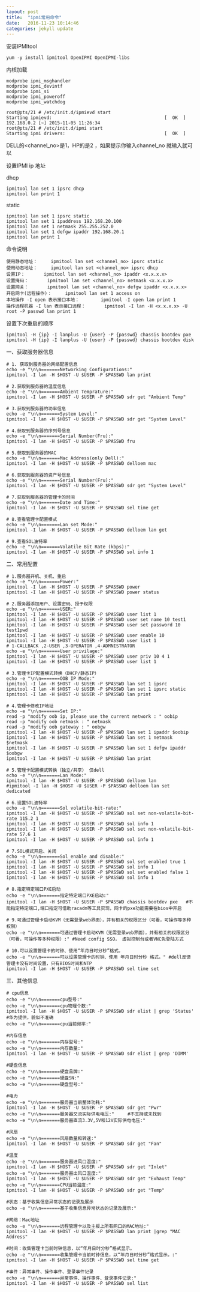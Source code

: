 ```yaml
---
layout: post
title:  "ipmi常用命令"
date:   2016-11-23 10:14:46 
categories: jekyll update
---
```


安装IPMItool	
	
	yum -y install ipmitool OpenIPMI OpenIPMI-libs

内核加载

	modprobe ipmi_msghandler
	modprobe ipmi_devintf
	modprobe ipmi_si
	modprobe ipmi_poweroff
	modprobe ipmi_watchdog

	root@pts/21 # /etc/init.d/ipmievd start
	Starting ipmievd:                                          [  OK  ]
	192.168.0.2 [~] 2015-11-05 11:26:34
	root@pts/21 # /etc/init.d/ipmi start
	Starting ipmi drivers:                                     [  OK  ]

DELL的<channel_no>是1，HP的是2 ，如果提示你输入channel_no 就输入就可以

设置IPMI ip 地址

dhcp

	ipmitool lan set 1 ipsrc dhcp 
	ipmitool lan print 1

static
	
	ipmitool lan set 1 ipsrc static
	ipmitool lan set 1 ipaddress 192.168.20.100
	ipmitool lan set 1 netmask 255.255.252.0
	ipmitool lan set 1 defgw ipaddr 192.168.20.1
	ipmitool lan print 1

命令说明

	使用静态地址：		ipmitool lan set <channel_no> ipsrc static
	使用动态地址：		ipmitool lan set <channel_no> ipsrc dhcp
	设置IP：		ipmitool lan set <channel_no> ipaddr <x.x.x.x>
	设置掩码：		ipmitool lan set <channel_no> netmask <x.x.x.x>
	设置网关：		ipmitool lan set <channel_no> defgw ipaddr <x.x.x.x>
	开启网卡(远程操作)：		ipmitool lan set 1 access on
	本地操作 -I open 表示接口本地：		ipmitool -I open lan print 1
	操作远程机器 -I lan 表示接口远程：		ipmitool -I lan -H <x.x.x.x> -U root -P passwd lan print 1

设置下次重启的顺序

	ipmitool -H {ip} -I lanplus -U {user} -P {passwd} chassis bootdev pxe
	ipmitool -H {ip} -I lanplus -U {user} -P {passwd} chassis bootdev disk

一、获取服务器信息

	# 1. 获取到服务器的网络配置信息
	echo -e "\n\n=======Networking Configurations:"
	ipmitool -I lan -H $HOST -U $USER -P $PASSWD lan print

	# 2.获取到服务器的温度信息
	echo -e "\n\n=======Ambient Temprature:"
	ipmitool -I lan -H $HOST -U $USER -P $PASSWD sdr get "Ambient Temp"

	# 3.获取到服务器的功率信息
	echo -e "\n\n=======System Level:"
	ipmitool -I lan -H $HOST -U $USER -P $PASSWD sdr get "System Level"
	
	# 4.获取到服务器的序列号信息
	echo -e "\n\n=======Serial Number(Fru):"
	ipmitool -I lan -H $HOST -U $USER -P $PASSWD fru

	# 5.获取到服务器的MAC
	echo -e "\n\n=======Mac Address(only Dell):"
	ipmitool -I lan -H $HOST -U $USER -P $PASSWD delloem mac
	
	# 6.获取到服务器的资产号信息
	echo -e "\n\n=======Serial Number(Fru):"
	ipmitool -I lan -H $HOST -U $USER -P $PASSWD sdr get "System Level"

	# 7.获取到服务器的管理卡的时间
	echo -e "\n\n=======Date and Time:"
	ipmitool -I lan -H $HOST -U $USER -P $PASSWD sel time get

	# 8.查看管理卡配置模式
	echo -e "\n\n=======Lan set Mode:"
	ipmitool -I lan -H $HOST -U $USER -P $PASSWD delloem lan get

	# 9.查看SOL波特率
	echo -e "\n\n=======Volatile Bit Rate (kbps):"
	ipmitool -I lan -H $HOST -U $USER -P $PASSWD sol info 1

二、常用配置

	# 1.服务器开机、关机、重启
	echo -e "\n\n=======Power:"
	ipmitool -I lan -H $HOST -U $USER -P $PASSWD power
	ipmitool -I lan -H $HOST -U $USER -P $PASSWD power status
	
	# 2.服务器添加用户、设置密码、授予权限
	echo -e "\n\n=======USER:"
	ipmitool -I lan -H $HOST -U $USER -P $PASSWD user list 1
	ipmitool -I lan -H $HOST -U $USER -P $PASSWD user set name 10 test1
	ipmitool -I lan -H $HOST -U $USER -P $PASSWD user set password 10 test1pwd
	ipmitool -I lan -H $HOST -U $USER -P $PASSWD user enable 10
	ipmitool -I lan -H $HOST -U $USER -P $PASSWD user list 1
	# 1-CALLBACK ,2-USER ,3-OPERATOR ,4-ADMNISTRATOR
	echo -e "\n\n=======User privilage:"
	ipmitool -I lan -H $HOST -U $USER -P $PASSWD user priv 10 4 1
	ipmitool -I lan -H $HOST -U $USER -P $PASSWD user list 1
	
	# 3.管理卡IP配置模式转换（DHCP/静态IP）
	echo -e "\n\n=======OOB IP Mode:"
	ipmitool -I lan -H $HOST -U $USER -P $PASSWD lan set 1 ipsrc 
	ipmitool -I lan -H $HOST -U $USER -P $PASSWD lan set 1 ipsrc static
	ipmitool -I lan -H $HOST -U $USER -P $PASSWD lan print
	
	# 4.管理卡修改IP地址
	echo -e "\n\n=======Set IP:"
	read -p "modify oob ip, please use the current network : " oobip
	read -p "modify oob netmask : " netmask
	read -p "modify oob gateway : " oobgw
	ipmitool -I lan -H $HOST -U $USER -P $PASSWD lan set 1 ipaddr $oobip
	ipmitool -I lan -H $HOST -U $USER -P $PASSWD lan set 1 netmask $netmask
	ipmitool -I lan -H $HOST -U $USER -P $PASSWD lan set 1 defgw ipaddr $oobgw
	ipmitool -I lan -H $HOST -U $USER -P $PASSWD lan print
	
	# 5.管理卡配置模式转换（独立/共享） 仅dell
	echo -e "\n\n=======Lan Mode:"
	ipmitool -I lan -H $HOST -U $USER -P $PASSWD delloem lan
	#ipmitool -I lan -H $HOST -U $USER -P $PASSWD delloem lan set dedicated
	
	# 6.设置SOL波特率
	echo -e "\n\n=======Sol volatile-bit-rate:"
	ipmitool -I lan -H $HOST -U $USER -P $PASSWD sol set non-volatile-bit-rate 115.2 1
	ipmitool -I lan -H $HOST -U $USER -P $PASSWD sol info 1
	ipmitool -I lan -H $HOST -U $USER -P $PASSWD sol set non-volatile-bit-rate 57.6 1
	ipmitool -I lan -H $HOST -U $USER -P $PASSWD sol info 1
	
	# 7.SOL模式开启、关闭
	echo -e "\n\n=======Sol enable and disable:"
	ipmitool -I lan -H $HOST -U $USER -P $PASSWD sol set enabled true 1
	ipmitool -I lan -H $HOST -U $USER -P $PASSWD sol info 1
	ipmitool -I lan -H $HOST -U $USER -P $PASSWD sol set enabled false 1
	ipmitool -I lan -H $HOST -U $USER -P $PASSWD sol info 1

	# 8.指定特定端口PXE启动
	echo -e "\n\n=======指定特定端口PXE启动:"
	ipmitool -I lan -H $HOST -U $USER -P $PASSWD chassis bootdev pxe   #不能指定特定端口,端口指定可借助racadm等工具实现，网卡的pxe功能需要在bios中开启
	
	# 9.可通过管理卡启动KVM（无需登录web界面），并有相关的权限区分（可看，可操作等多种权限）
	echo -e "\n\n=======可通过管理卡启动KVM（无需登录web界面），并有相关的权限区分（可看，可操作等多种权限）:" #Need config SSO， 虚拟控制台或者VNC免登陆方式
	
	# 10.可以设置管理卡的时钟、使用“年月日时分秒”格式。
	echo -e "\n\n=======可以设置管理卡的时钟、使用 年月日时分秒 格式。" #dell反馈管理卡没有时间设置，只有BIOS时间和NTP
	ipmitool -I lan -H $HOST -U $USER -P $PASSWD sel time set

三、其他信息

	# cpu信息
	echo -e "\n\n=======cpu型号:"
	echo -e "\n\n=======cpu物理个数:"
	ipmitool -I lan -H $HOST -U $USER -P $PASSWD sdr elist | grep 'Status' #华为提供，貌似不准确
	echo -e "\n\n=======cpu当前频率:"
	
	#内存信息
	echo -e "\n\n=======内存型号:"
	echo -e "\n\n=======内存数量:"
	ipmitool -I lan -H $HOST -U $USER -P $PASSWD sdr elist | grep 'DIMM'
	
	#硬盘信息
	echo -e "\n\n=======硬盘品牌:"
	echo -e "\n\n=======硬盘SN:"
	echo -e "\n\n=======硬盘型号:"
	
	#电力
	echo -e "\n\n=======服务器当前整体功耗:"
	ipmitool -I lan -H $HOST -U $USER -P $PASSWD sdr get "Pwr"
	echo -e "\n\n=======服务器交流实际供电电压:"     #不支持或未找到
	echo -e "\n\n=======服务器直流3.3V,5V和12V实际供电电压:"
	
	#风扇
	echo -e "\n\n=======风扇数量和转速:"
	ipmitool -I lan -H $HOST -U $USER -P $PASSWD sdr get "Fan"
	
	#温度
	echo -e "\n\n=======服务器进风口温度:"
	ipmitool -I lan -H $HOST -U $USER -P $PASSWD sdr get "Inlet"
	echo -e "\n\n=======服务器出风口温度:"
	ipmitool -I lan -H $HOST -U $USER -P $PASSWD sdr get "Exhaust Temp"
	echo -e "\n\n=======CPU当前温度:"
	ipmitool -I lan -H $HOST -U $USER -P $PASSWD sdr get "Temp"
	
	#状态：基于收集信息异常状态的记录及展示
	echo -e "\n\n=======基于收集信息异常状态的记录及展示:"
	
	#网络：Mac地址
	echo -e "\n\n=======远程管理卡以及主板上所有网口的MAC地址:"
	ipmitool -I lan -H $HOST -U $USER -P $PASSWD lan print |grep "MAC Address"
	
	#时间：收集管理卡当前时钟信息，以“年月日时分秒”格式显示。
	echo -e "\n\n=======收集管理卡当前时钟信息，以“年月日时分秒”格式显示。:"
	ipmitool -I lan -H $HOST -U $USER -P $PASSWD sel time get
	
	#事件：异常事件、操作事件、登录事件记录
	echo -e "\n\n=======异常事件、操作事件、登录事件记录:"
	ipmitool -I lan -H $HOST -U $USER -P $PASSWD sel list

